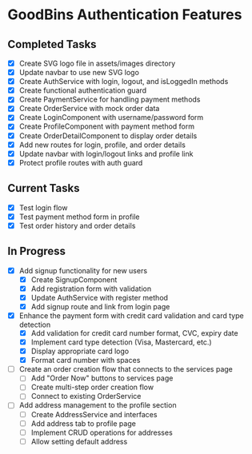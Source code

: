 # GoodBins Authentication Features

## Completed Tasks
- [x] Create SVG logo file in assets/images directory
- [x] Update navbar to use new SVG logo
- [x] Create AuthService with login, logout, and isLoggedIn methods
- [x] Create functional authentication guard
- [x] Create PaymentService for handling payment methods
- [x] Create OrderService with mock order data
- [x] Create LoginComponent with username/password form
- [x] Create ProfileComponent with payment method form
- [x] Create OrderDetailComponent to display order details
- [x] Add new routes for login, profile, and order details
- [x] Update navbar with login/logout links and profile link
- [x] Protect profile routes with auth guard

## Current Tasks
- [x] Test login flow
- [x] Test payment method form in profile
- [x] Test order history and order details

## In Progress
- [x] Add signup functionality for new users
  - [x] Create SignupComponent
  - [x] Add registration form with validation
  - [x] Update AuthService with register method
  - [x] Add signup route and link from login page
- [x] Enhance the payment form with credit card validation and card type detection
  - [x] Add validation for credit card number format, CVC, expiry date
  - [x] Implement card type detection (Visa, Mastercard, etc.)
  - [x] Display appropriate card logo
  - [x] Format card number with spaces
- [ ] Create an order creation flow that connects to the services page
  - [ ] Add "Order Now" buttons to services page
  - [ ] Create multi-step order creation flow
  - [ ] Connect to existing OrderService
- [ ] Add address management to the profile section
  - [ ] Create AddressService and interfaces
  - [ ] Add address tab to profile page
  - [ ] Implement CRUD operations for addresses
  - [ ] Allow setting default address
